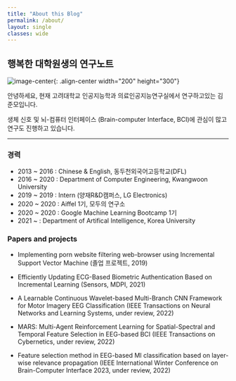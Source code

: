 ```yaml
---
title: "About this Blog"
permalink: /about/
layout: single
classes: wide
---
```


## 행복한 대학원생의 연구노트

![image-center](https://user-images.githubusercontent.com/40979215/204950226-c40cb0de-0879-41b1-b7d4-82be0dde84d0.jpg){: .align-center width="200" height="300"}


안녕하세요, 현재 고려대학교 인공지능학과 의료인공지능연구실에서 연구하고있는 김준모입니다.

생체 신호 및 뇌-컴퓨터 인터페이스 (Brain-computer Interface, BCI)에 관심이 많고 연구도 진행하고 있습니다.

***

### 경력
- 2013 ~ 2016   : Chinese & English, 동두천외국어고등학교(DFL)
- 2016 ~ 2020   : Department of Computer Engineering, Kwangwoon University
- 2019 ~ 2019   : Intern (양재R&D캠퍼스, LG Electronics)
- 2020 ~ 2020	: Aiffel 1기, 모두의 연구소
- 2020 ~ 2020	: Google Machine Learning Bootcamp 1기
- 2021 ~ 	    : Department of Artifical Intelligence, Korea University

### Papers and projects

- Implementing porn website filtering web-browser using Incremental Support Vector Machine (졸업 프로젝트, 2019)

- Efficiently Updating ECG-Based Biometric Authentication Based on Incremental Learning (Sensors, MDPI, 2021)

- A Learnable Continuous Wavelet-based
Multi-Branch CNN Framework for Motor Imagery
EEG Classification (IEEE Transactions on Neural Networks and Learning Systems, under review, 2022)

- MARS: Multi-Agent Reinforcement Learning for
Spatial-Spectral and Temporal Feature Selection
in EEG-based BCI (IEEE Transactions on Cybernetics, under review, 2022)

- Feature selection method in EEG-based MI classification based on layer-wise relevance propagation (IEEE International Winter Conference on Brain-Computer Interface 2023, under review, 2022)
